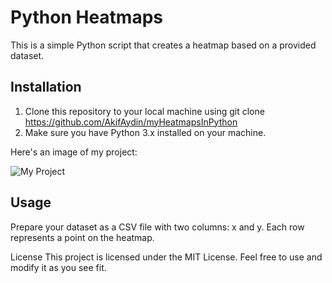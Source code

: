 # Python Heatmaps
This is a simple Python script that creates a heatmap based on a provided dataset.

## Installation
1. Clone this repository to your local machine using git clone https://github.com/AkifAydin/myHeatmapsInPython
2. Make sure you have Python 3.x installed on your machine.

Here's an image of my project:

![My Project](/images/my-project.png "My Project")


## Usage
Prepare your dataset as a CSV file with two columns: x and y. Each row represents a point on the heatmap.

License
This project is licensed under the MIT License. Feel free to use and modify it as you see fit.
